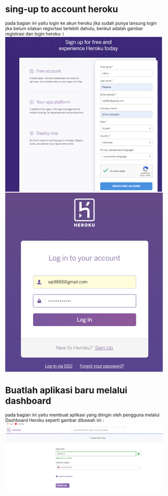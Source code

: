 # sing-up to account heroku

pada bagian ini yaitu login ke akun heroku jika sudah punya lansung login jika belum silakan regisrtasi terlebih dahulu, berikut adalah gambar registrasi dan login heroku:
i
![biawak](images/Screenshot_1.png)
![biawak](images/Screenshot_2.png)

# Buatlah aplikasi baru melalui dashboard
pada bagian ini yaitu  membuat aplikasi yang diingin oleh pengguna melalui Dashboard Heroku seperti gambar dibawah ini :
![biawak](images/Screenshot_3.png)